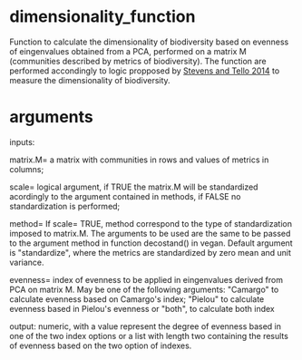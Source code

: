 # dimensionality_function
Function to calculate the dimensionality of biodiversity based on evenness of eingenvalues obtained from a PCA, performed on a matrix M (communities described by metrics of biodiversity).
The function are performed accondingly to logic propposed by [Stevens and Tello 2014](http://onlinelibrary.wiley.com/doi/10.1111/geb.12192/abstract) to measure the dimensionality of biodiversity.

# arguments
inputs:

matrix.M= a matrix with communities in rows and values of metrics in columns; 

scale= logical argument, if TRUE the matrix.M will be standardized acordingly to the argument contained in methods, if FALSE no standardization is performed;

method= If scale= TRUE, method correspond to the type of standardization imposed to matrix.M. The arguments to be used are the same to be passed  to the argument method in function decostand() in vegan. Default argument is "standardize", where the metrics are standardized by zero mean and unit variance.

evenness= index of evenness to be applied in eingenvalues derived from PCA on matrix M. May be one of the following arguments: "Camargo" to calculate evenness based on Camargo's index; "Pielou" to calculate evenness based in Pielou's evenness or "both", to calculate both index

output:
numeric, with a value represent the degree of evenness based in one of the two index options or a list with length two containing the results of evenness based on the two option of indexes.
